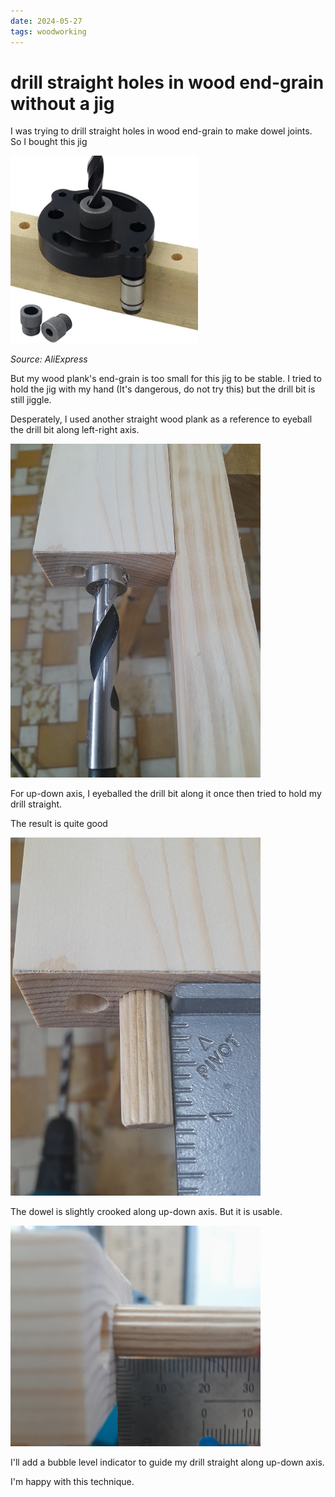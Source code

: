 ```yaml
---
date: 2024-05-27
tags: woodworking
---
```

# drill straight holes in wood end-grain without a jig

I was trying to drill straight holes in wood end-grain to make dowel joints. So I bought this jig

<img src="media/images/phqb-1716780848-0.webp" alt="phqb" width="300"/>
<br/>

*Source: AliExpress*

But my wood plank's end-grain is too small for this jig to be stable. I tried to hold the jig with my hand (It's dangerous, do not try this) but the drill bit is still jiggle.

Desperately, I used another straight wood plank as a reference to eyeball the drill bit along left-right axis.

<img src="media/images/phqb-1716781502-0.jpg" alt="phqb" width="400"/>

For up-down axis, I eyeballed the drill bit along it once then tried to hold my drill straight.

The result is quite good

<img src="media/images/phqb-1716781799-0.jpg" alt="phqb" width="400"/>

The dowel is slightly crooked along up-down axis. But it is usable.

<img src="media/images/phqb-1716781927-0.jpg" alt="phqb" width="400"/>

I'll add a bubble level indicator to guide my drill straight along up-down axis.

I'm happy with this technique.